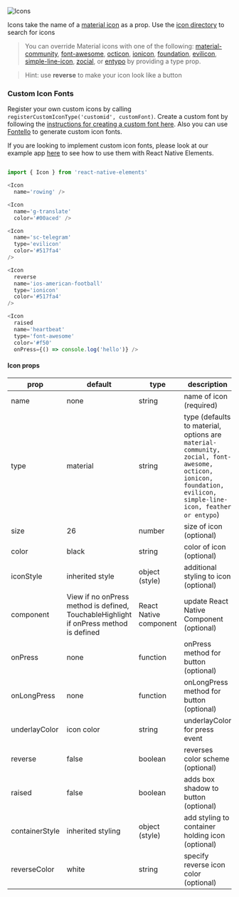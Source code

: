 ![Icons](http://i.imgur.com/2A28abz.png)

Icons take the name of a [material icon](https://design.google.com/icons/) as a prop. Use the [icon directory](https://oblador.github.io/react-native-vector-icons/) to search for icons

> You can override Material icons with one of the following: [material-community](https://materialdesignicons.com/), [font-awesome](http://fontawesome.io/icons/), [octicon](https://octicons.github.com/), [ionicon](http://ionicons.com/), [foundation](http://zurb.com/playground/foundation-icon-fonts-3), [evilicon](http://evil-icons.io/), [simple-line-icon](http://simplelineicons.com/), [zocial](http://weloveiconfonts.com/), or [entypo](http://www.entypo.com/) by providing a type prop.

> Hint: use **reverse** to make your icon look like a button

### Custom Icon Fonts

Register your own custom icons by calling `registerCustomIconType('customid', customFont)`. Create a custom font by following the [ instructions for creating a custom font here](https://github.com/oblador/react-native-vector-icons#custom-fonts). Also you can use [Fontello](http://fontello.com/) to generate custom icon fonts.

If you are looking to implement custom icon fonts, please look at our example app [here](https://github.com/react-native-training/react-native-elements/blob/next/examples/kitchen-sink/src/views/buttons_home.js#L37) to see how to use them with React Native Elements.

```js

import { Icon } from 'react-native-elements'

<Icon
  name='rowing' />

<Icon
  name='g-translate'
  color='#00aced' />

<Icon
  name='sc-telegram'
  type='evilicon'
  color='#517fa4'
/>

<Icon
  reverse
  name='ios-american-football'
  type='ionicon'
  color='#517fa4'
/>

<Icon
  raised
  name='heartbeat'
  type='font-awesome'
  color='#f50'
  onPress={() => console.log('hello')} />

```

#### Icon props

| prop           | default                                                                               | type                   | description                                                                                                                                                      |
| -------------- | ------------------------------------------------------------------------------------- | ---------------------- | ---------------------------------------------------------------------------------------------------------------------------------------------------------------- |
| name           | none                                                                                  | string                 | name of icon (required)                                                                                                                                          |
| type           | material                                                                              | string                 | type (defaults to material, options are `material-community, zocial, font-awesome, octicon, ionicon, foundation, evilicon, simple-line-icon, feather or entypo`) |
| size           | 26                                                                                    | number                 | size of icon (optional)                                                                                                                                          |
| color          | black                                                                                 | string                 | color of icon (optional)                                                                                                                                         |
| iconStyle      | inherited style                                                                       | object (style)         | additional styling to icon (optional)                                                                                                                            |
| component      | View if no onPress method is defined, TouchableHighlight if onPress method is defined | React Native component | update React Native Component (optional)                                                                                                                         |
| onPress        | none                                                                                  | function               | onPress method for button (optional)                                                                                                                             |
| onLongPress    | none                                                                                  | function               | onLongPress method for button (optional)                                                                                                                         |
| underlayColor  | icon color                                                                            | string                 | underlayColor for press event                                                                                                                                    |
| reverse        | false                                                                                 | boolean                | reverses color scheme (optional)                                                                                                                                 |
| raised         | false                                                                                 | boolean                | adds box shadow to button (optional)                                                                                                                             |
| containerStyle | inherited styling                                                                     | object (style)         | add styling to container holding icon (optional)                                                                                                                 |
| reverseColor   | white                                                                                 | string                 | specify reverse icon color (optional)                                                                                                                            |

